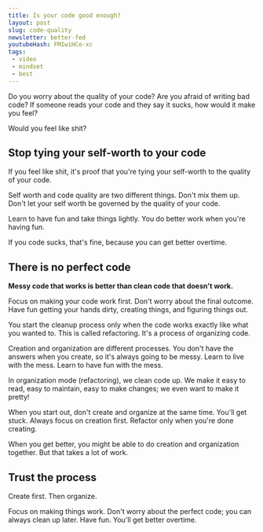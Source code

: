 ```yaml
---
title: Is your code good enough?
layout: post
slug: code-quality
newsletter: better-fed
youtubeHash: FMIwiHCe-xc
tags:
 - video
 - mindset
 - best
---
```


Do you worry about the quality of your code? Are you afraid of writing bad code? If someone reads your code and they say it sucks, how would it make you feel?

Would you feel like shit?

<!--more-->

## Stop tying your self-worth to your code

If you feel like shit, it's proof that you're tying your self-worth to the quality of your code.

Self worth and code quality are two different things. Don't mix them up. Don't let your self worth be governed by the quality of your code.

Learn to have fun and take things lightly. You do better work when you're having fun.

If you code sucks, that's fine, because you can get better overtime.

## There is no perfect code

**Messy code that works is better than clean code that doesn't work.**

Focus on making your code work first. Don't worry about the final outcome. Have fun getting your hands dirty, creating things, and figuring things out.

You start the cleanup process only when the code works exactly like what you wanted to. This is called refactoring. It's a process of organizing code.

Creation and organization are different processes. You don't have the answers when you create, so it's always going to be messy. Learn to live with the mess. Learn to have fun with the mess.

In organization mode (refactoring), we clean code up. We make it easy to read, easy to maintain, easy to make changes; we even want to make it pretty!

When you start out, don't create and organize at the same time. You'll get stuck. Always focus on creation first. Refactor only when you're done creating.

When you get better, you might be able to do creation and organization together. But that takes a lot of work.

## Trust the process

Create first. Then organize.

Focus on making things work. Don't worry about the perfect code; you can always clean up later. Have fun. You'll get better overtime.

